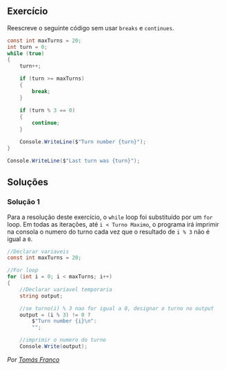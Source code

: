 ## Exercício

Reescreve o seguinte código sem usar `breaks` e `continues`.

```cs
const int maxTurns = 20;
int turn = 0;
while (true)
{
    turn++;

    if (turn >= maxTurns)
    {
        break;
    }

    if (turn % 3 == 0)
    {
        continue;
    }

    Console.WriteLine($"Turn number {turn}");
}

Console.WriteLine($"Last turn was {turn}");
```

## Soluções

### Solução 1

Para a resolução deste exercício, o ```while``` loop foi substituído por um ```for``` loop.
Em todas as iterações, até ```i < Turno Maximo```, o programa irá imprimir na consola o numero do turno cada vez que o resultado de ```i % 3``` não é igual a ```0```.

```cs
//Declarar variaveis
const int maxTurns = 20;

//For loop
for (int i = 0; i < maxTurns; i++)
{
    //Declarar variavel temporaria
    string output;

    //se turno(i) % 3 nao for igual a 0, designar o turno no output
    output = (i % 3) != 0 ?
        $"Turn number {i}\n":
        "";

    //imprimir o numero do turno
    Console.Write(output);
```
*Por [Tomás Franco](https://github.com/ThomasFranque)*